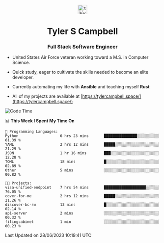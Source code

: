 <p align="center">
<a href="https://www.linkedin.com/in/t36campbell" target="blank"><img align="center" src="https://ik.imagekit.io/t36campbell/Portfolio/linkedin.png.original_m8bbGgPh6.png" alt="t36campbell" height="30" width="30" /></a>
</p>
<h1 align="center">Tyler S Campbell</h1>
<h3 align="center">Full Stack Software Engineer</h3>

* United States Air Force veteran working toward a M.S. in Computer Science.

* Quick study, eager to cultivate the skills needed to become an elite developer.

* Currently automating my life with **Ansible** and teaching myself **Rust**

* All of my projects are available at [https://tylercampbell.space/](https://tylercampbell.space/)

<!--START_SECTION:waka-->
![Code Time](http://img.shields.io/badge/Code%20Time-2%2C590%20hrs%207%20mins-blue)

📊 **This Week I Spent My Time On** 

```text
💬 Programming Languages: 
Python                   6 hrs 23 mins       ███████████████░░░░░░░░░░   61.39 % 
YAML                     2 hrs 12 mins       █████░░░░░░░░░░░░░░░░░░░░   21.29 % 
JSON                     1 hr 16 mins        ███░░░░░░░░░░░░░░░░░░░░░░   12.28 % 
TOML                     18 mins             █░░░░░░░░░░░░░░░░░░░░░░░░   02.89 % 
Other                    5 mins              ░░░░░░░░░░░░░░░░░░░░░░░░░   00.82 % 

🐱‍💻 Projects: 
visa-unified-endpoint    7 hrs 54 mins       ███████████████████░░░░░░   76.05 % 
cover-for-me             2 hrs 12 mins       █████░░░░░░░░░░░░░░░░░░░░   21.26 % 
discover-bc-sw           13 mins             █░░░░░░░░░░░░░░░░░░░░░░░░   02.14 % 
api-server               2 mins              ░░░░░░░░░░░░░░░░░░░░░░░░░   00.32 % 
filingcabinet            1 min               ░░░░░░░░░░░░░░░░░░░░░░░░░   00.23 % 
```


 Last Updated on 28/06/2023 10:19:41 UTC
<!--END_SECTION:waka-->
